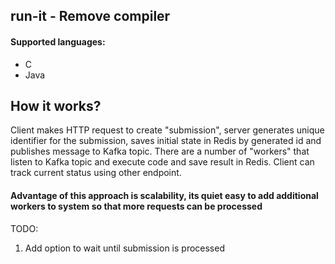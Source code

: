 ## run-it - Remove compiler
#### Supported languages:
- C
- Java

## How it works?
Client makes HTTP request to create "submission", server generates unique identifier for the submission, saves initial state in Redis by generated id and publishes message to Kafka topic.
There are a number of "workers" that listen to Kafka topic and execute code and save result in Redis.
Client can track current status using other endpoint.

#### Advantage of this approach is scalability, its quiet easy to add additional workers to system so that more requests can be processed

TODO:
1. Add option to wait until submission is processed
